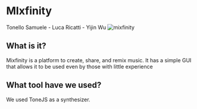 # MIxfinity

Tonello Samuele - Luca Ricatti - Yijin Wu
![mixfinity](https://github.com/Tonello05/Mixfinity/assets/64853354/121f31a5-bd4e-4568-9647-bc48c99ba4f9)

## What is it?

Mixfinity is a platform to create, share, and remix music.
It has a simple GUI that allows it to be used even by those with little experience

## What tool have we used?

We used ToneJS as a synthesizer.
